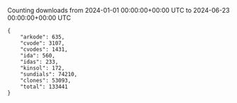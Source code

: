 
Counting downloads from 2024-01-01 00:00:00+00:00 UTC to 2024-06-23 00:00:00+00:00 UTC

```
{
    "arkode": 635,
    "cvode": 3107,
    "cvodes": 1431,
    "ida": 560,
    "idas": 233,
    "kinsol": 172,
    "sundials": 74210,
    "clones": 53093,
    "total": 133441
}
```
